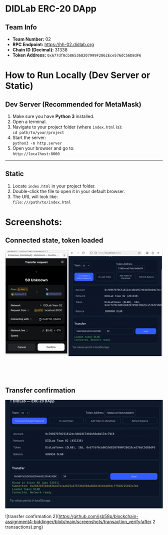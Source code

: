 # DIDLab ERC-20 DApp

## Team Info

- **Team Number:** 02
- **RPC Endpoint:** https://hh-02.didlab.org
- **Chain ID (Decimal):** 31338
- **Token Address:** `0x677df0cb865368207999F2862Ece576dC56D8dF6` 

# How to Run Locally (Dev Server or Static)

## Dev Server (Recommended for MetaMask)

1. Make sure you have **Python 3** installed.  
2. Open a terminal.  
3. Navigate to your project folder (where `index.html` is):  
   `cd path/to/your/project`  
4. Start the server:  
   `python3 -m http.server`  
5. Open your browser and go to:  
   `http://localhost:8000`  

---

## Static

1. Locate `index.html` in your project folder.  
2. Double-click the file to open it in your default browser.  
3. The URL will look like:  
   `file:///path/to/index.html`

# Screenshots:

## Connected state, token loaded

![connected, token loaded](https://github.com/jsb58p/blockchain-assignment4-biddinger/blob/main/screenshots/transaction.png)

<br><br><br>

## Transfer confirmation

![transfer confirmation](https://github.com/jsb58p/blockchain-assignment4-biddinger/blob/main/screenshots/transaction_verify1.png)

![transfer confirmation 2](https://github.com/jsb58p/blockchain-assignment4-biddinger/blob/main/screenshots/transaction_verify(after 2 transactions).png)
